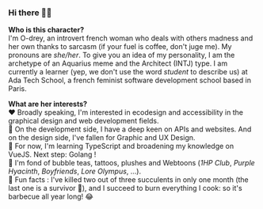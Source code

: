 ### Hi there 👋🏾


**Who is this character?** <br>
I'm O-drey, an introvert french woman who deals with others madness and her own thanks to sarcasm (if your fuel is coffee, don't juge me).
My pronouns are _she/her_.
To give you an idea of my personality, I am the archetype of an Aquarius meme and the Architect (INTJ) type.
I am currently a learner (yep, we don't use the word _student_ to describe us) at Ada Tech School, a french feminist software development school based in Paris.


**What are her interests?** <br>
  ❤️ Broadly speaking, I'm interested in ecodesign and accessibility in the graphical design and web development fields. <br>
  🔭 On the development side, I have a deep keen on APIs and websites. And on the design side, I've fallen for Graphic and UX Design. <br>
  🌱 For now, I'm learning TypeScript and broadening my knowledge on VueJS. Next step: Golang ! <br>
  📌 I'm fond of bubble teas, tattoos, plushes and Webtoons (_1HP Club_, _Purple Hyacinth_, _Boyfriends_, _Lore Olympus_, ...). <br>
  🤯 Fun facts : I've killed two out of three succulents in only one month (the last one is a survivor 🌵), and I succeed to burn everything I cook: so it's barbecue all year long! 😂
